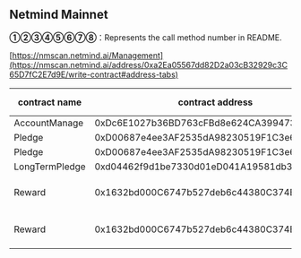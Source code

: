 ## Netmind Mainnet

**①②③④⑤⑥⑦⑧**：Represents the call method number in README.

[https://nmscan.netmind.ai/Management](https://nmscan.netmind.ai/address/0xa2Ea05567dd82D2a03cB32929c3C65D7fC2E7d9E/write-contract#address-tabs)

|contract name|contract address|Proposal ID|Operating Instructions|invoke methods|parameter invocation|
| --- | --- | --- |--- | --- |---|
|       AccountManage   | 0xDc6E1027b36BD763cFBd8e624CA3994737FA4b6c |     84 |    **⑥**Upgrade Contract  | upgrad|   0xaD928253D2ca92BFC9fd82292CdF5FEF722737A0 |
|       Pledge   | 0xD00687e4ee3AF2535dA98230519F1C3e642631df |    85  |    **⑥**Upgrade Contract  | upgrad|  0x6fAB70ADD5367c1aA193Da703576f44cCf4bD095  |
|       Pledge   | 0xD00687e4ee3AF2535dA98230519F1C3e642631df | 86     |     **③**set  longTermPledge | updateLongTermPledge|   0xe9195162000000000000000000000000d04462f9d1be7330d01ed041a19581db35c6ff5a |
|       LongTermPledge   | 0xd04462f9d1be7330d01eD041A19581db35c6fF5A | 87     |    **⑥**Upgrade Contract  | upgrad| 0x90a249C395315296E5585D3770A22E0753c6C5f3   |
|       Reward   | 0x1632bd000C6747b527deb6c44380C374B0D56c56 |    88  |     **③**    0x9273c19287DB068DEE97984D833c83db07d67E97  remove blacklist  | removeBlacklist| 0xeb91e6510000000000000000000000009273c19287db068dee97984d833c83db07d67e97   |
|       Reward   | 0x1632bd000C6747b527deb6c44380C374B0D56c56 |    89  |     **③**  0x2Dfe5bBC329E57ffFD901B229a97FfeA75b18226  remove blacklist | removeBlacklist| 0xeb91e6510000000000000000000000002dfe5bbc329e57fffd901b229a97ffea75b18226   |
